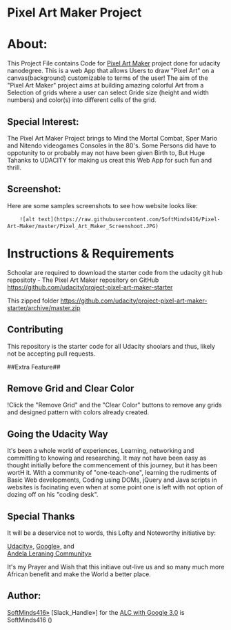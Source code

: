 # Pixel Art Maker Project


# About:
This Project File contains Code for [Pixel Art Maker](http://logan1x.me/PixelArtMaker/) project done for udacity nanodegree.
This is a web App that allows Users to draw "Pixel Art" on a canvas(background) customizable to terms of the user! 
The aim of the "Pixel Art Maker" project aims at building amazing colorful Art from a Selection of grids where a user can select Gride size (height and width numbers) and color(s) into different cells of the grid.


## Special Interest:
The Pixel Art Maker Project brings to Mind the Mortal Combat, Sper Mario and Nitendo videogames Consoles in the 80's.
Some Persons did have to oppotunity to or probably may not have been given Birth to, But Huge Tahanks to UDACITY for making us creat this Web App for such fun and thrill.


## Screenshot:
Here are some samples screenshots to see how website looks like:

        ![alt text](https://raw.githubusercontent.com/SoftMinds416/Pixel-Art-Maker/master/Pixel_Art_Maker_Screenshoot.JPG)
        
             
          




# Instructions & Requirements
Schoolar are required to download the starter code from the udacity git hub repositoty - 
The Pixel Art Maker repository on GitHub
https://github.com/udacity/project-pixel-art-maker-starter

This zipped folder
https://github.com/udacity/project-pixel-art-maker-starter/archive/master.zip

## Contributing
This repository is the starter code for all Udacity shoolars and thus, likely not be accepting pull requests.   

##Extra Feature##
## Remove Grid and Clear Color
!Click the "Remove Grid" and the "Clear Color" buttons to remove any grids and designed pattern with colors already created.    

## Going the Udacity Way
It's been a whole world of experiences, Learning, networking and committing to knowing and researching. It may not have been easy as thought 
initially before the commencement of this journey, but it has been wortH it. With a community of "one-teach-one", learning the rudiments of Basic Web developments, 
Coding using DOMs, jQuery and Java scripts in websites is facinating even when at some point one is left with not option of dozing off on his "coding desk".

## Special Thanks
It will be a deservice not to words, this Lofty and Noteworthy initiative by:

[Udacity»](www.udacity.com),
[Google»](www.google.com), and  
[Andela Leraning Community»](https://andela.com)

It's my Prayer and Wish that this initiave out-live us and so many much more African benefit and make the World a better place.

## Author:
[SoftMinds416»](https://github.com/SoftMinds416)
[Slack_Handle»] for the [ALC with Google 3.0](alcwithgoogle3.slack.com) is SoftMinds416 ()
